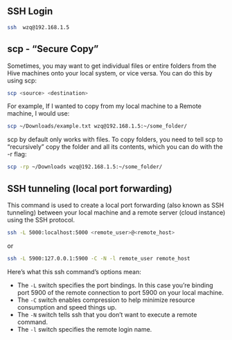 ## SSH Login
```bash
ssh  wzq@192.168.1.5
```

## scp - “Secure Copy”
Sometimes, you may want to get individual files or entire folders from the Hive machines onto your local system, or vice versa. You can do this by using scp:
```bash
scp <source> <destination>
```
For example, If I wanted to copy from my local machine to a Remote machine, I would use:
```bash
scp ~/Downloads/example.txt wzq@192.168.1.5:~/some_folder/
```
scp by default only works with files. To copy folders, you need to tell scp to “recursively” copy the folder and all its contents, which you can do with the -r flag:

```bash
scp -rp ~/Downloads wzq@192.168.1.5:~/some_folder/
```

## SSH tunneling (local port forwarding)
This command is used to create a local port forwarding (also known as SSH tunneling) between your local machine and a remote server (cloud instance) using the SSH protocol.
```bash
ssh -L 5000:localhost:5000 <remote_user>@<remote_host>
```

or
```bash
ssh -L 5900:127.0.0.1:5900 -C -N -l remote_user remote_host
```

Here’s what this ssh command’s options mean:

- The `-L` switch specifies the port bindings. In this case you’re binding port 5900 of the remote connection to port 5900 on your local machine.
- The `-C` switch enables compression to help minimize resource consumption and speed things up.
- The `-N` switch tells ssh that you don’t want to execute a remote command.
- The `-l` switch specifies the remote login name.  